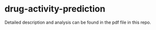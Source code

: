 # drug-activity-prediction

Detailed description and analysis can be found in the pdf file in this repo.
